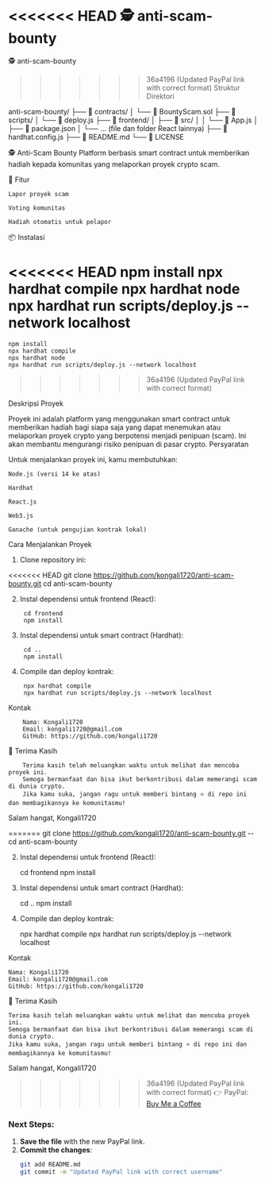 <<<<<<< HEAD
🕵️ anti-scam-bounty
=======
🕵️ anti-scam-bounty  
>>>>>>> 36a4196 (Updated PayPal link with correct format)
Struktur Direktori

anti-scam-bounty/
├── 📁 contracts/
│ └── 📄 BountyScam.sol
├── 📁 scripts/
│ └── 📄 deploy.js
├── 📁 frontend/
│ ├── 📁 src/
│ │ └── 📄 App.js
│ ├── 📄 package.json
│ └── ... (file dan folder React lainnya)
├── 📄 hardhat.config.js
├── 📄 README.md
└── 📄 LICENSE

🕵️ Anti-Scam Bounty
Platform berbasis smart contract untuk memberikan hadiah kepada komunitas yang melaporkan proyek crypto scam.

📌 Fitur

    Lapor proyek scam

    Voting komunitas

    Hadiah otomatis untuk pelapor

📦 Instalasi

<<<<<<< HEAD
        npm install
        npx hardhat compile
        npx hardhat node
        npx hardhat run scripts/deploy.js --network localhost
=======
	npm install
	npx hardhat compile
	npx hardhat node
	npx hardhat run scripts/deploy.js --network localhost
>>>>>>> 36a4196 (Updated PayPal link with correct format)

Deskripsi Proyek

Proyek ini adalah platform yang menggunakan smart contract untuk memberikan hadiah bagi siapa saja yang dapat menemukan atau melaporkan proyek crypto yang berpotensi menjadi penipuan (scam). Ini akan membantu mengurangi risiko penipuan di pasar crypto.
Persyaratan

Untuk menjalankan proyek ini, kamu membutuhkan:

    Node.js (versi 14 ke atas)

    Hardhat

    React.js

    Web3.js

    Ganache (untuk pengujian kontrak lokal)

Cara Menjalankan Proyek

1. Clone repository ini:

<<<<<<< HEAD
        git clone https://github.com/kongali1720/anti-scam-bounty.git
        cd anti-scam-bounty

2. Instal dependensi untuk frontend (React):

        cd frontend
        npm install

3. Instal dependensi untuk smart contract (Hardhat):

        cd ..
        npm install

4. Compile dan deploy kontrak:

        npx hardhat compile
        npx hardhat run scripts/deploy.js --network localhost

Kontak

        Nama: Kongali1720
        Email: kongali1720@gmail.com
        GitHub: https://github.com/kongali1720

🙏 Terima Kasih

        Terima kasih telah meluangkan waktu untuk melihat dan mencoba proyek ini.
        Semoga bermanfaat dan bisa ikut berkontribusi dalam memerangi scam di dunia crypto.
        Jika kamu suka, jangan ragu untuk memberi bintang ⭐ di repo ini dan membagikannya ke komunitasmu!

Salam hangat,
Kongali1720

=======
	git clone https://github.com/kongali1720/anti-scam-bounty.git --
	cd anti-scam-bounty

2. Instal dependensi untuk frontend (React):

	cd frontend
	npm install

3. Instal dependensi untuk smart contract (Hardhat):
	
	cd ..
	npm install

4. Compile dan deploy kontrak:
	
	npx hardhat compile
	npx hardhat run scripts/deploy.js --network localhost

Kontak

	Nama: Kongali1720
	Email: kongali1720@gmail.com
	GitHub: https://github.com/kongali1720

🙏 Terima Kasih

	Terima kasih telah meluangkan waktu untuk melihat dan mencoba proyek ini.
	Semoga bermanfaat dan bisa ikut berkontribusi dalam memerangi scam di dunia crypto.
	Jika kamu suka, jangan ragu untuk memberi bintang ⭐ di repo ini dan membagikannya ke komunitasmu!

Salam hangat,
Kongali1720

>>>>>>> 36a4196 (Updated PayPal link with correct format)
👉 PayPal: [Buy Me a Coffee](https://www.paypal.com/paypalme/bungtempong99)

### Next Steps:
1. **Save the file** with the new PayPal link.
2. **Commit the changes**:
   ```bash
   git add README.md
   git commit -m "Updated PayPal link with correct username"
